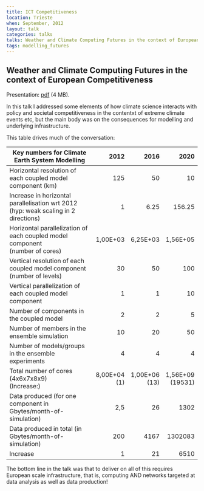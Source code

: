 ```yaml
---
title: ICT Competitiveness
location: Trieste
when: September, 2012
layout: talk
categories: talks
talks: Weather and Climate Computing Futures in the context of European Competitiveness
tags: modelling_futures
---
```


Weather and Climate Computing Futures in the context of European Competitiveness
----------------------------------------------------------------------------------

Presentation: [pdf](/assets/talks/2012-09-19-Lawrence_ICTBigData.pdf) (4 MB).

In this talk I addressed some elements of how climate science interacts with policy and societal competitiveness in the contentxt of extreme climate events etc, but the main body was on the consequences for modelling and underlying infrastructure.

This table drives much of the conversation:

| Key numbers for Climate Earth System Modelling                                      |         2012 |          2016 |             2020 |
|-------------------------------------------------------------------------------------|-------------:|--------------:|-----------------:|
| Horizontal resolution of each coupled model component (km)                          |          125 |            50 |               10 |
| Increase in horizontal parallelisation wrt 2012 <br/>(hyp: weak scaling in 2 directions) |            1 |          6.25 |           156.25 |
| Horizontal parallelization of each coupled model component<br/>(number of cores)        |     1,00E+03 |      6,25E+03 |         1,56E+05 |
| Vertical resolution of each coupled model component<br/>(number of levels)              |           30 |            50 |              100 |
| Vertical parallelization of each coupled model component                            |            1 |             1 |               10 |
| Number of components in the coupled model                                           |            2 |             2 |                5 |
| Number of members in the ensemble simulation                                        |           10 |            20 |               50 |
| Number of models/groups in the ensemble experiments                                 |            4 |             4 |                4 |
| Total number of cores (4x6x7x8x9)<br/> (Increase:)                                       | 8,00E+04<br/>(1) | 1,00E+06<br/>(13) | 1,56E+09<br/>(19531) |
| Data produced (for one component in<br/> Gbytes/month-of-simulation)                     |          2,5 |            26 |             1302 |
| Data produced in total (in<br/> Gbytes/month-of-simulation)                              |          200 |          4167 |          1302083 |
| Increase                                                                            |            1 |            21 |             6510 |


The bottom line in the talk was that to deliver on all of this requires
European scale infrastructure, that is, computing AND networks targeted at
data analysis as well as data production!

